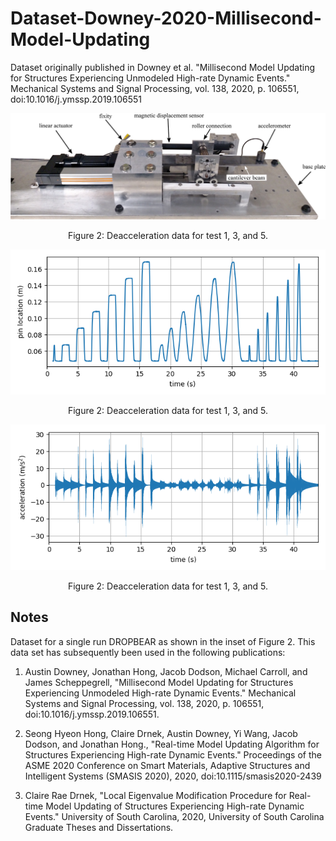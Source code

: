 # Dataset-Downey-2020-Millisecond-Model-Updating
Dataset originally published in Downey et al. "Millisecond Model Updating for Structures Experiencing Unmodeled High-rate Dynamic Events." Mechanical Systems and Signal Processing, vol. 138, 2020, p. 106551, doi:10.1016/j.ymssp.2019.106551


<p align="center">
<img src="images/DROPBEAR.png" alt="drawing" width="600"/>
</p>
<p align="center">
Figure 2: Deacceleration data for test 1, 3, and 5. 
</p>


<p align="center">
<img src="images/pin_locatoin_data.png" alt="drawing" width="600"/>
</p>
<p align="center">
Figure 2: Deacceleration data for test 1, 3, and 5. 
</p>






<p align="center">
<img src="images/acceleration_data.png" alt="drawing" width="600"/>
</p>
<p align="center">
Figure 2: Deacceleration data for test 1, 3, and 5. 
</p>






## Notes

Dataset for a single run DROPBEAR as shown in the inset of Figure 2. This data set has subsequently been used in the following publications:
1. Austin Downey, Jonathan Hong, Jacob Dodson, Michael Carroll, and James Scheppegrell, "Millisecond Model Updating for Structures Experiencing Unmodeled High-rate Dynamic Events." Mechanical Systems and Signal Processing, vol. 138, 2020, p. 106551, doi:10.1016/j.ymssp.2019.106551.

1. Seong Hyeon Hong, Claire Drnek, Austin Downey, Yi Wang, Jacob Dodson, and Jonathan Hong., "Real-time Model Updating Algorithm for Structures Experiencing High-rate Dynamic Events." Proceedings of the ASME 2020 Conference on Smart Materials, Adaptive Structures and Intelligent Systems (SMASIS 2020), 2020, doi:10.1115/smasis2020-2439

1. Claire Rae Drnek, "Local Eigenvalue Modification Procedure for Real-time Model Updating of Structures Experiencing High-rate Dynamic Events." University of South Carolina, 2020, University of South Carolina Graduate Theses and Dissertations.












